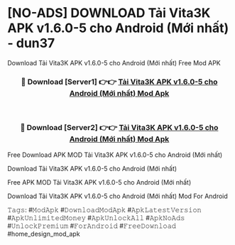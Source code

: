 # [NO-ADS] DOWNLOAD Tải Vita3K APK v1.6.0-5 cho Android (Mới nhất) - dun37
Download Tải Vita3K APK v1.6.0-5 cho Android (Mới nhất) Free Mod APK

<div align="center">
<h3>🔴 Download [Server1] 👉👉 <a href="https://apk-comot.site?title=Tải_Vita3K_APK_v1.6.0-5_cho_Android_(Mới_nhất)">Tải Vita3K APK v1.6.0-5 cho Android (Mới nhất) Mod Apk</a></h3><br>

<h3>🔴 Download [Server2] 👉👉 <a href="https://apk-comot.site?title=Tải_Vita3K_APK_v1.6.0-5_cho_Android_(Mới_nhất)">Tải Vita3K APK v1.6.0-5 cho Android (Mới nhất) Mod Apk</a></h3>
</div>


Free Download APK MOD Tải Vita3K APK v1.6.0-5 cho Android (Mới nhất)

Download Tải Vita3K APK v1.6.0-5 cho Android (Mới nhất) 

Free APK MOD Tải Vita3K APK v1.6.0-5 cho Android (Mới nhất) 

Download Tải Vita3K APK v1.6.0-5 cho Android (Mới nhất) Mod For Android

𝚃𝚊𝚐𝚜: #𝙼𝚘𝚍𝙰𝚙𝚔 #𝙳𝚘𝚠𝚗𝚕𝚘𝚊𝚍𝙼𝚘𝚍𝙰𝚙𝚔 #𝙰𝚙𝚔𝙻𝚊𝚝𝚎𝚜𝚝𝚅𝚎𝚛𝚜𝚒𝚘𝚗 #𝙰𝚙𝚔𝚄𝚗𝚕𝚒𝚖𝚒𝚝𝚎𝚍𝙼𝚘𝚗𝚎𝚢 #𝙰𝚙𝚔𝚄𝚗𝚕𝚘𝚌𝚔𝙰𝚕𝚕 #𝙰𝚙𝚔𝙽𝚘𝙰𝚍𝚜 #𝚄𝚗𝚕𝚘𝚌𝚔𝙿𝚛𝚎𝚖𝚒𝚞𝚖 #𝙵𝚘𝚛𝙰𝚗𝚍𝚛𝚘𝚒𝚍 #𝙵𝚛𝚎𝚎𝙳𝚘𝚠𝚗𝚕𝚘𝚊𝚍 #home_design_mod_apk